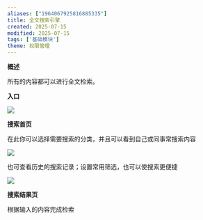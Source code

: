 ```yaml
---
aliases: ["1964067925816885335"]
title: 全文搜索引擎
created: 2025-07-15
modified: 2025-07-15
tags: ['基础模块']
theme: 权限管理
---
```


**概述**

所有的内容都可以进行全文检索。

**入口**

![](https://myhelpdoc.oss-cn-heyuan.aliyuncs.com/mdimages/7277dffb47e6fc866acbc4d4ff41def3.jpg)

**搜索首页**

在此你可以选择需要搜索的分类，并且可以看到自己或同事常搜索内容

![](https://myhelpdoc.oss-cn-heyuan.aliyuncs.com/mdimages/aa95e0a833426a0e1f6c4bc71ece5644.jpg)

也可查看历史的搜索记录；设置常用筛选，也可以使搜索更便捷

![](https://myhelpdoc.oss-cn-heyuan.aliyuncs.com/mdimages/af8e1caf39505b85e72ffc9ed8872041.jpg)

**搜索结果页**

根据输入的内容完成检索

